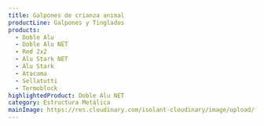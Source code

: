 ```yaml
---
title: Galpones de crianza animal
productLine: Galpones y Tinglados
products:
  - Doble Alu
  - Doble Alu NET
  - Red 2x2
  - Alu Stark NET
  - Alu Stark
  - Atacama
  - Sellatutti
  - Termoblock
highlightedProduct: Doble Alu NET
category: Estructura Metálica
mainImage: https://res.cloudinary.com/isolant-cloudinary/image/upload/f_auto,q_auto:good/website-2021/solutions/isolant-aislantes-soluciones-galpones-y-tinglados-encabezado.jpg
---
```

